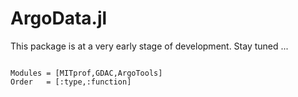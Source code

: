 # ArgoData.jl

This package is at a very early stage of development. Stay tuned ...

```@index
```

```@autodocs
Modules = [MITprof,GDAC,ArgoTools]
Order   = [:type,:function]
```

